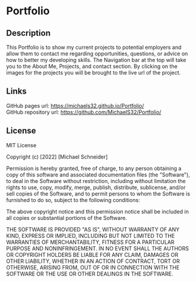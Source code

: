 # Portfolio
## Description

This Portfolio is to show my current projects to potential employers and allow them to contact me regarding opportunities, questions, or advice on how to better my developing skills. The Navigation bar at the top will take you to the About Me, Projects, and contact section. By clicking on the images for the projects you will be brought to the live url of the project.

## Links

GitHub pages url: https://michaels32.github.io/Portfolio/  
GitHub repository url: https://github.com/MichaelS32/Portfolio/  

## License

MIT License

Copyright (c) [2022] [Michael Schneider]

Permission is hereby granted, free of charge, to any person obtaining a copy
of this software and associated documentation files (the "Software"), to deal
in the Software without restriction, including without limitation the rights
to use, copy, modify, merge, publish, distribute, sublicense, and/or sell
copies of the Software, and to permit persons to whom the Software is
furnished to do so, subject to the following conditions:

The above copyright notice and this permission notice shall be included in all
copies or substantial portions of the Software.

THE SOFTWARE IS PROVIDED "AS IS", WITHOUT WARRANTY OF ANY KIND, EXPRESS OR
IMPLIED, INCLUDING BUT NOT LIMITED TO THE WARRANTIES OF MERCHANTABILITY,
FITNESS FOR A PARTICULAR PURPOSE AND NONINFRINGEMENT. IN NO EVENT SHALL THE
AUTHORS OR COPYRIGHT HOLDERS BE LIABLE FOR ANY CLAIM, DAMAGES OR OTHER
LIABILITY, WHETHER IN AN ACTION OF CONTRACT, TORT OR OTHERWISE, ARISING FROM,
OUT OF OR IN CONNECTION WITH THE SOFTWARE OR THE USE OR OTHER DEALINGS IN THE
SOFTWARE.
